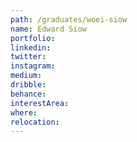 ```yaml
---
path: /graduates/woei-siow
name: Edward Siow
portfolio:
linkedin:
twitter:
instagram:
medium:
dribble:
behance:
interestArea:
where:
relocation:
---
```


